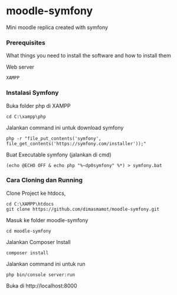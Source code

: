 # moodle-symfony

Mini moodle replica created with symfony

### Prerequisites

What things you need to install the software and how to install them

Web server

```
XAMPP
```

### Instalasi Symfony

Buka folder php di XAMPP

```
cd C:\xampp\php
```

Jalankan command ini untuk download symfony

```
php -r "file_put_contents('symfony', file_get_contents('https://symfony.com/installer'));"
```

Buat Executable symfony (jalankan di cmd)

```
(echo @ECHO OFF & echo php "%~dp0symfony" %*) > symfony.bat
```


### Cara Cloning dan Running

Clone Project ke htdocs,

```
cd C:\XAMPP\htdocs
git clone https://github.com/dimasmamot/moodle-symfony.git
```

Masuk ke folder moodle-symfony

```
cd moodle-symfony
```

Jalankan Composer Install

```
composer install
```

Jalankan command ini untuk run

```
php bin/console server:run
```

Buka di http://localhost:8000
